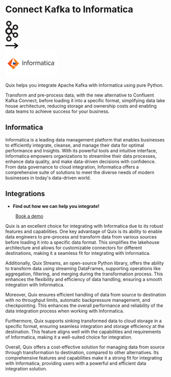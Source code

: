 # Connect Kafka to Informatica

<div class="connect-images cards blog-grid-card" markdown>
<div>
<img src="../images/kafka_logo.png" width="40px" />
</div>
<div>
<img src="../images/arrow.svg" width="40px" />
</div>
<div>
<img src="./images/informatica_1.jpg" />
</div>
</div>

Quix helps you integrate Apache Kafka with Informatica using pure Python.

Transform and pre-process data, with the new alternative to Confluent Kafka Connect, before loading it into a specific format, simplifying data lake house architecture, reducing storage and ownership costs and enabling data teams to achieve success for your business.

## Informatica

Informatica is a leading data management platform that enables businesses to efficiently integrate, cleanse, and manage their data for optimal performance and insights. With its powerful tools and intuitive interface, Informatica empowers organizations to streamline their data processes, enhance data quality, and make data-driven decisions with confidence. From data governance to cloud integration, Informatica offers a comprehensive suite of solutions to meet the diverse needs of modern businesses in today's data-driven world.

## Integrations

<div class="grid cards" markdown>

- __Find out how we can help you integrate!__

    <a class="md-button md-button--primary" href="https://quix.io/book-a-demo" target="_blank" style="margin:.5rem;">Book a demo</a>

</div>


Quix is an excellent choice for integrating with Informatica due to its robust features and capabilities. One key advantage of Quix is its ability to enable data engineers to pre-process and transform data from various sources before loading it into a specific data format. This simplifies the lakehouse architecture and allows for customizable connectors for different destinations, making it a seamless fit for integrating with Informatica.

Additionally, Quix Streams, an open-source Python library, offers the ability to transform data using streaming DataFrames, supporting operations like aggregation, filtering, and merging during the transformation process. This enhances the flexibility and efficiency of data handling, ensuring a smooth integration with Informatica.

Moreover, Quix ensures efficient handling of data from source to destination with no throughput limits, automatic backpressure management, and checkpointing. This enhances the overall performance and reliability of the data integration process when working with Informatica.

Furthermore, Quix supports sinking transformed data to cloud storage in a specific format, ensuring seamless integration and storage efficiency at the destination. This feature aligns well with the capabilities and requirements of Informatica, making it a well-suited choice for integration.

Overall, Quix offers a cost-effective solution for managing data from source through transformation to destination, compared to other alternatives. Its comprehensive features and capabilities make it a strong fit for integrating with Informatica, providing users with a powerful and efficient data integration solution.

